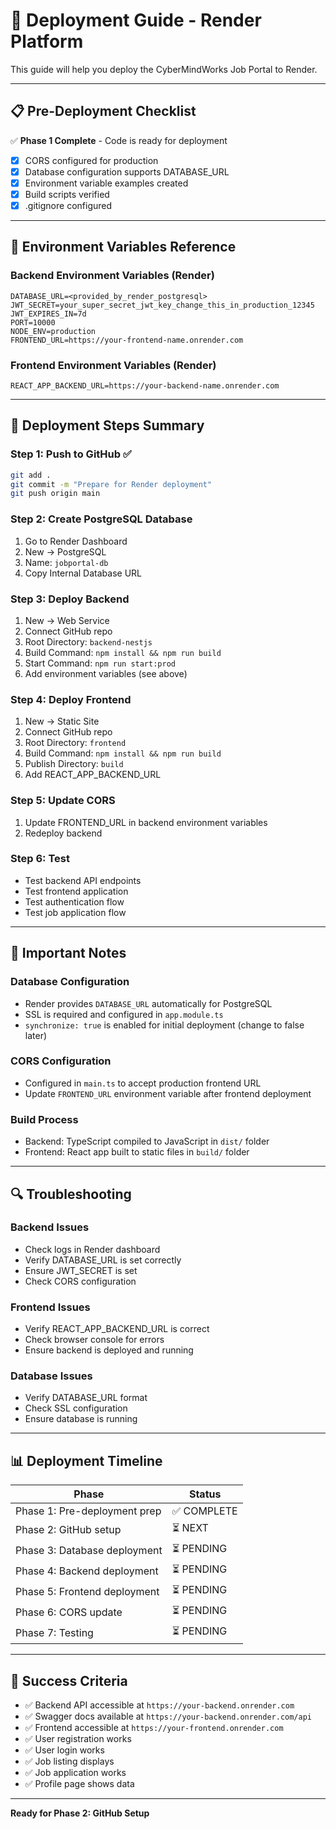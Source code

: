 # 🚀 Deployment Guide - Render Platform

This guide will help you deploy the CyberMindWorks Job Portal to Render.

---

## 📋 Pre-Deployment Checklist

✅ **Phase 1 Complete** - Code is ready for deployment
- [x] CORS configured for production
- [x] Database configuration supports DATABASE_URL
- [x] Environment variable examples created
- [x] Build scripts verified
- [x] .gitignore configured

---

## 🔐 Environment Variables Reference

### Backend Environment Variables (Render)

```env
DATABASE_URL=<provided_by_render_postgresql>
JWT_SECRET=your_super_secret_jwt_key_change_this_in_production_12345
JWT_EXPIRES_IN=7d
PORT=10000
NODE_ENV=production
FRONTEND_URL=https://your-frontend-name.onrender.com
```

### Frontend Environment Variables (Render)

```env
REACT_APP_BACKEND_URL=https://your-backend-name.onrender.com
```

---

## 📝 Deployment Steps Summary

### Step 1: Push to GitHub ✅
```bash
git add .
git commit -m "Prepare for Render deployment"
git push origin main
```

### Step 2: Create PostgreSQL Database
1. Go to Render Dashboard
2. New → PostgreSQL
3. Name: `jobportal-db`
4. Copy Internal Database URL

### Step 3: Deploy Backend
1. New → Web Service
2. Connect GitHub repo
3. Root Directory: `backend-nestjs`
4. Build Command: `npm install && npm run build`
5. Start Command: `npm run start:prod`
6. Add environment variables (see above)

### Step 4: Deploy Frontend
1. New → Static Site
2. Connect GitHub repo
3. Root Directory: `frontend`
4. Build Command: `npm install && npm run build`
5. Publish Directory: `build`
6. Add REACT_APP_BACKEND_URL

### Step 5: Update CORS
1. Update FRONTEND_URL in backend environment variables
2. Redeploy backend

### Step 6: Test
- Test backend API endpoints
- Test frontend application
- Test authentication flow
- Test job application flow

---

## 🎯 Important Notes

### Database Configuration
- Render provides `DATABASE_URL` automatically for PostgreSQL
- SSL is required and configured in `app.module.ts`
- `synchronize: true` is enabled for initial deployment (change to false later)

### CORS Configuration
- Configured in `main.ts` to accept production frontend URL
- Update `FRONTEND_URL` environment variable after frontend deployment

### Build Process
- Backend: TypeScript compiled to JavaScript in `dist/` folder
- Frontend: React app built to static files in `build/` folder

---

## 🔍 Troubleshooting

### Backend Issues
- Check logs in Render dashboard
- Verify DATABASE_URL is set correctly
- Ensure JWT_SECRET is set
- Check CORS configuration

### Frontend Issues
- Verify REACT_APP_BACKEND_URL is correct
- Check browser console for errors
- Ensure backend is deployed and running

### Database Issues
- Verify DATABASE_URL format
- Check SSL configuration
- Ensure database is running

---

## 📊 Deployment Timeline

| Phase | Status |
|-------|--------|
| Phase 1: Pre-deployment prep | ✅ COMPLETE |
| Phase 2: GitHub setup | ⏳ NEXT |
| Phase 3: Database deployment | ⏳ PENDING |
| Phase 4: Backend deployment | ⏳ PENDING |
| Phase 5: Frontend deployment | ⏳ PENDING |
| Phase 6: CORS update | ⏳ PENDING |
| Phase 7: Testing | ⏳ PENDING |

---

## 🎉 Success Criteria

- ✅ Backend API accessible at `https://your-backend.onrender.com`
- ✅ Swagger docs available at `https://your-backend.onrender.com/api`
- ✅ Frontend accessible at `https://your-frontend.onrender.com`
- ✅ User registration works
- ✅ User login works
- ✅ Job listing displays
- ✅ Job application works
- ✅ Profile page shows data

---

**Ready for Phase 2: GitHub Setup**
